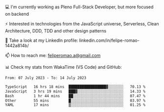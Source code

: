 💻 I'm currently working as Pleno Full-Stack Developer, but more focused on backend

⚡ Interested in technologies from the JavaScript universe, Serverless, Clean Architecture, DDD, TDD and other design patterns

👥 Take a look at my LinkedIn profile: linkedin.com/in/felipe-romao-1442a814b/

📫 How to reach me: feliperomao.a@gmail.com

📊 Check my stats from WakaTime (VS Code) and GitHub:

<!--START_SECTION:waka-->

```txt
From: 07 July 2023 - To: 14 July 2023

TypeScript   16 hrs 18 mins  █████████████████▓░░░░░░░   70.13 %
JavaScript   3 hrs 19 mins   ███▓░░░░░░░░░░░░░░░░░░░░░   14.33 %
Bash         1 hr 44 mins    ██░░░░░░░░░░░░░░░░░░░░░░░   07.47 %
Other        55 mins         █░░░░░░░░░░░░░░░░░░░░░░░░   03.97 %
YAML         17 mins         ▒░░░░░░░░░░░░░░░░░░░░░░░░   01.25 %
```

<!--END_SECTION:waka-->
